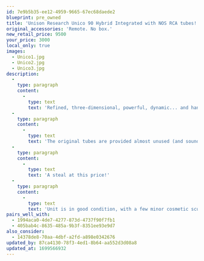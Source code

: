 ```yaml
---
id: 7e9b5b35-ee12-4959-9665-67ec68daede2
blueprint: pre_owned
title: 'Unison Research Unico 90 Hybrid Integrated with NOS RCA tubes!'
original_accessories: 'Remote. No box.'
new_retail_price: 9500
your_price: 3000
local_only: true
images:
  - Unico1.jpg
  - Unico2.jpg
  - Unico3.jpg
description:
  -
    type: paragraph
    content:
      -
        type: text
        text: 'Refined, three-dimensional, powerful, dynamic... and hand made in Italy. These are hard to come by now, representing the best of hybrid tube input + solid state output topology for a magical sound field that is effortlessly detailed while possessing huge slam and dynamics when called for.'
  -
    type: paragraph
    content:
      -
        type: text
        text: 'The original tubes are provided almost unused (and sound excellent), but the previous owner also upgraded to NOS RCA x6, which take things to a significantly higher level.'
  -
    type: paragraph
    content:
      -
        type: text
        text: 'A steal at this price!'
  -
    type: paragraph
    content:
      -
        type: text
        text: 'Unit is in good condition, with a few minor cosmetic scuffs and marks. Functionally and sonically it is pristine.'
pairs_well_with:
  - 1994aca0-4de7-4277-873d-4737f90f7fb1
  - 405bab4c-8635-485a-9b3f-8351ee93e9d7
also_consider:
  - 14378de8-70aa-4dbf-a2fd-a898e0342676
updated_by: 87ca4130-78f3-4ed1-8b64-aa552d3d08a8
updated_at: 1699566932
---
```

